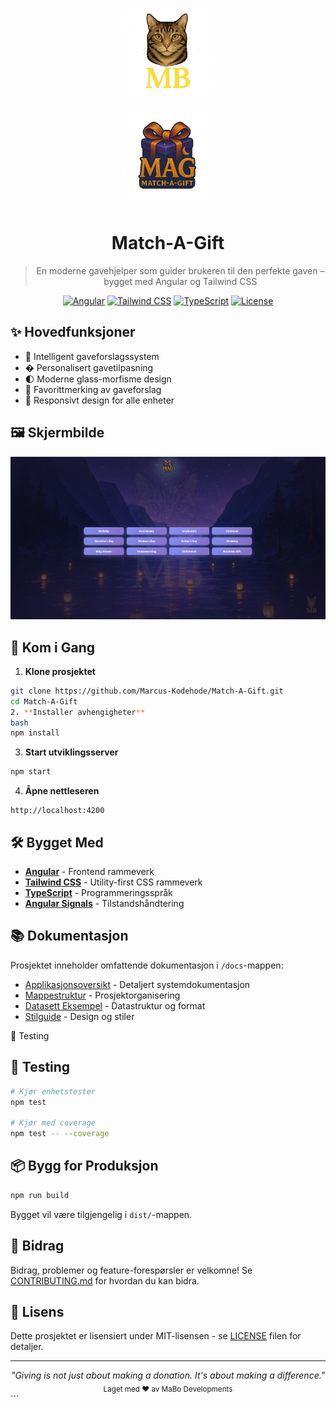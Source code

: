 <div align="center">
  <p>
    <img src="/public/images/MBlogo.png" alt="Personal Logo" width="150" />
  </p>
  <p>
    <img src="/public/images/MAG-logo.png" alt="Match-A-Gift Logo" width="150" />
  </p>
  
  # Match-A-Gift
  
  > En moderne gavehjelper som guider brukeren til den perfekte gaven – bygget med Angular og Tailwind CSS
  
  [![Angular](https://img.shields.io/badge/Angular-18-dd1b16.svg)](https://angular.dev)
  [![Tailwind CSS](https://img.shields.io/badge/Tailwind-3.4-38bdf8.svg)](https://tailwindcss.com)
  [![TypeScript](https://img.shields.io/badge/TypeScript-5-3178c6.svg)](https://www.typescriptlang.org)
  [![License](https://img.shields.io/badge/License-MIT-blue.svg)](LICENSE)
</div>

## ✨ Hovedfunksjoner

- 🎁 Intelligent gaveforslagssystem
- � Personalisert gavetilpasning
- 🌓 Moderne glass-morfisme design
- 💝 Favorittmerking av gaveforslag
- 📱 Responsivt design for alle enheter

## 🖼️ Skjermbilde

<div align="center">
  <img src="/public/images/match-a-gift-screenshot.png" alt="Match-A-Gift Screenshot" width="800" />
</div>

## 🚀 Kom i Gang

1. **Klone prosjektet**
```bash
git clone https://github.com/Marcus-Kodehode/Match-A-Gift.git
cd Match-A-Gift
2. **Installer avhengigheter**
bash
npm install
```

3. **Start utviklingsserver**
```bash
npm start
```

4. **Åpne nettleseren**
```
http://localhost:4200
```

## 🛠️ Bygget Med

- **[Angular](https://angular.dev)** - Frontend rammeverk
- **[Tailwind CSS](https://tailwindcss.com)** - Utility-first CSS rammeverk
- **[TypeScript](https://www.typescriptlang.org)** - Programmeringsspråk
- **[Angular Signals](https://angular.dev/guide/signals)** - Tilstandshåndtering

## 📚 Dokumentasjon

Prosjektet inneholder omfattende dokumentasjon i `/docs`-mappen:

- [Applikasjonsoversikt](docs/app-summary.md) - Detaljert systemdokumentasjon
- [Mappestruktur](docs/folder-structure.md) - Prosjektorganisering
- [Datasett Eksempel](docs/dataset-example.md) - Datastruktur og format
- [Stilguide](docs/stylesheet.md) - Design og stiler

🧪 Testing
## 🧪 Testing

```bash
# Kjør enhetstester
npm test

# Kjør med coverage
npm test -- --coverage
```

## 📦 Bygg for Produksjon

```bash
npm run build
```

Bygget vil være tilgjengelig i `dist/`-mappen.

## 🤝 Bidrag

Bidrag, problemer og feature-forespørsler er velkomne! Se [CONTRIBUTING.md](CONTRIBUTING.md) for hvordan du kan bidra.

## 📝 Lisens

Dette prosjektet er lisensiert under MIT-lisensen - se [LICENSE](LICENSE) filen for detaljer.

---

<div align="center">
  <i>"Giving is not just about making a donation. It's about making a difference."</i>
  <br>
  <sub>Laget med ❤️ av MaBo Developments</sub>
</div> ```